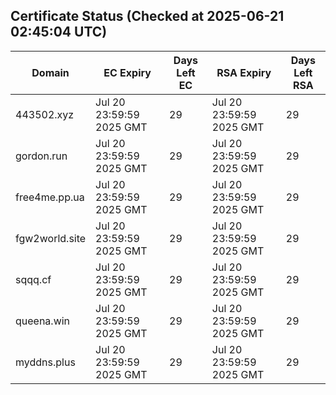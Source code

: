 ## Certificate Status (Checked at 2025-06-21 02:45:04 UTC)
| Domain | EC Expiry | Days Left EC | RSA Expiry | Days Left RSA |
|--------|-----------|-------------|------------|--------------|
| 443502.xyz | Jul 20 23:59:59 2025 GMT | 29 | Jul 20 23:59:59 2025 GMT | 29 |
| gordon.run | Jul 20 23:59:59 2025 GMT | 29 | Jul 20 23:59:59 2025 GMT | 29 |
| free4me.pp.ua | Jul 20 23:59:59 2025 GMT | 29 | Jul 20 23:59:59 2025 GMT | 29 |
| fgw2world.site | Jul 20 23:59:59 2025 GMT | 29 | Jul 20 23:59:59 2025 GMT | 29 |
| sqqq.cf | Jul 20 23:59:59 2025 GMT | 29 | Jul 20 23:59:59 2025 GMT | 29 |
| queena.win | Jul 20 23:59:59 2025 GMT | 29 | Jul 20 23:59:59 2025 GMT | 29 |
| myddns.plus | Jul 20 23:59:59 2025 GMT | 29 | Jul 20 23:59:59 2025 GMT | 29 |
